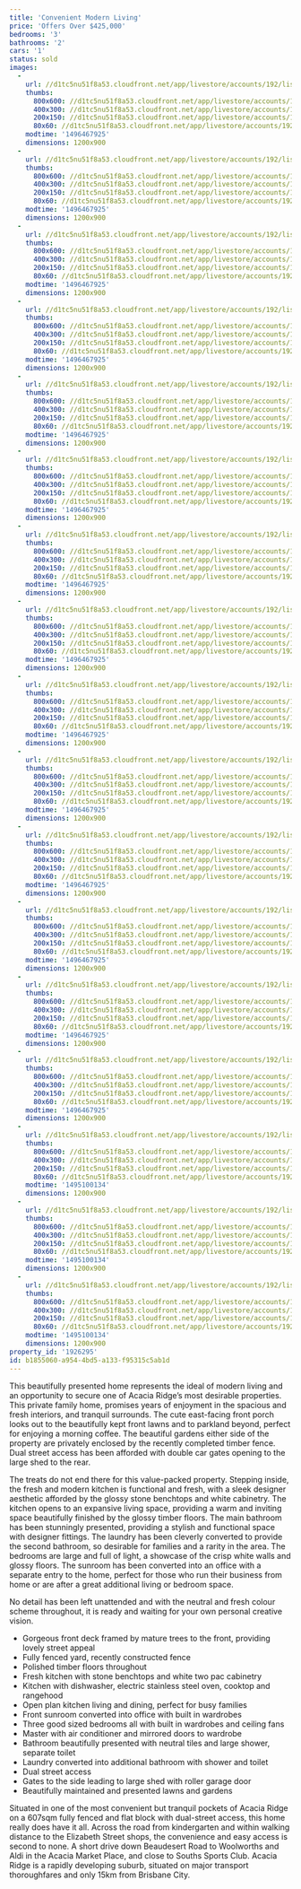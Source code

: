 ```yaml
---
title: 'Convenient Modern Living'
price: 'Offers Over $425,000'
bedrooms: '3'
bathrooms: '2'
cars: '1'
status: sold
images:
  -
    url: //d1tc5nu51f8a53.cloudfront.net/app/livestore/accounts/192/listings/1152487/images/Wray-8-Yard1-Daynes-_8165640491_20170517100643.jpg
    thumbs:
      800x600: //d1tc5nu51f8a53.cloudfront.net/app/livestore/accounts/192/listings/1152487/images/Wray-8-Yard1-Daynes-_8165640491_20170517100643_800x600.jpg
      400x300: //d1tc5nu51f8a53.cloudfront.net/app/livestore/accounts/192/listings/1152487/images/Wray-8-Yard1-Daynes-_8165640491_20170517100643_400x300.jpg
      200x150: //d1tc5nu51f8a53.cloudfront.net/app/livestore/accounts/192/listings/1152487/images/Wray-8-Yard1-Daynes-_8165640491_20170517100643_200x150.jpg
      80x60: //d1tc5nu51f8a53.cloudfront.net/app/livestore/accounts/192/listings/1152487/images/Wray-8-Yard1-Daynes-_8165640491_20170517100643_80x60.jpg
    modtime: '1496467925'
    dimensions: 1200x900
  -
    url: //d1tc5nu51f8a53.cloudfront.net/app/livestore/accounts/192/listings/1152487/images/Wray-8-Front-Daynes-_6429957836_20170517100630.jpg
    thumbs:
      800x600: //d1tc5nu51f8a53.cloudfront.net/app/livestore/accounts/192/listings/1152487/images/Wray-8-Front-Daynes-_6429957836_20170517100630_800x600.jpg
      400x300: //d1tc5nu51f8a53.cloudfront.net/app/livestore/accounts/192/listings/1152487/images/Wray-8-Front-Daynes-_6429957836_20170517100630_400x300.jpg
      200x150: //d1tc5nu51f8a53.cloudfront.net/app/livestore/accounts/192/listings/1152487/images/Wray-8-Front-Daynes-_6429957836_20170517100630_200x150.jpg
      80x60: //d1tc5nu51f8a53.cloudfront.net/app/livestore/accounts/192/listings/1152487/images/Wray-8-Front-Daynes-_6429957836_20170517100630_80x60.jpg
    modtime: '1496467925'
    dimensions: 1200x900
  -
    url: //d1tc5nu51f8a53.cloudfront.net/app/livestore/accounts/192/listings/1152487/images/Wray-8-Deck-Daynes-P_3545999531_20170517100556.jpg
    thumbs:
      800x600: //d1tc5nu51f8a53.cloudfront.net/app/livestore/accounts/192/listings/1152487/images/Wray-8-Deck-Daynes-P_3545999531_20170517100556_800x600.jpg
      400x300: //d1tc5nu51f8a53.cloudfront.net/app/livestore/accounts/192/listings/1152487/images/Wray-8-Deck-Daynes-P_3545999531_20170517100556_400x300.jpg
      200x150: //d1tc5nu51f8a53.cloudfront.net/app/livestore/accounts/192/listings/1152487/images/Wray-8-Deck-Daynes-P_3545999531_20170517100556_200x150.jpg
      80x60: //d1tc5nu51f8a53.cloudfront.net/app/livestore/accounts/192/listings/1152487/images/Wray-8-Deck-Daynes-P_3545999531_20170517100556_80x60.jpg
    modtime: '1496467925'
    dimensions: 1200x900
  -
    url: //d1tc5nu51f8a53.cloudfront.net/app/livestore/accounts/192/listings/1152487/images/Wray-8-Living-Daynes_5381585979_20170517100543.jpg
    thumbs:
      800x600: //d1tc5nu51f8a53.cloudfront.net/app/livestore/accounts/192/listings/1152487/images/Wray-8-Living-Daynes_5381585979_20170517100543_800x600.jpg
      400x300: //d1tc5nu51f8a53.cloudfront.net/app/livestore/accounts/192/listings/1152487/images/Wray-8-Living-Daynes_5381585979_20170517100543_400x300.jpg
      200x150: //d1tc5nu51f8a53.cloudfront.net/app/livestore/accounts/192/listings/1152487/images/Wray-8-Living-Daynes_5381585979_20170517100543_200x150.jpg
      80x60: //d1tc5nu51f8a53.cloudfront.net/app/livestore/accounts/192/listings/1152487/images/Wray-8-Living-Daynes_5381585979_20170517100543_80x60.jpg
    modtime: '1496467925'
    dimensions: 1200x900
  -
    url: //d1tc5nu51f8a53.cloudfront.net/app/livestore/accounts/192/listings/1152487/images/Wray-8-Dining-Daynes_7966963062_20170517100541.jpg
    thumbs:
      800x600: //d1tc5nu51f8a53.cloudfront.net/app/livestore/accounts/192/listings/1152487/images/Wray-8-Dining-Daynes_7966963062_20170517100541_800x600.jpg
      400x300: //d1tc5nu51f8a53.cloudfront.net/app/livestore/accounts/192/listings/1152487/images/Wray-8-Dining-Daynes_7966963062_20170517100541_400x300.jpg
      200x150: //d1tc5nu51f8a53.cloudfront.net/app/livestore/accounts/192/listings/1152487/images/Wray-8-Dining-Daynes_7966963062_20170517100541_200x150.jpg
      80x60: //d1tc5nu51f8a53.cloudfront.net/app/livestore/accounts/192/listings/1152487/images/Wray-8-Dining-Daynes_7966963062_20170517100541_80x60.jpg
    modtime: '1496467925'
    dimensions: 1200x900
  -
    url: //d1tc5nu51f8a53.cloudfront.net/app/livestore/accounts/192/listings/1152487/images/Wray-8-Kitchen-Dayne_2131652469_20170517100530.jpg
    thumbs:
      800x600: //d1tc5nu51f8a53.cloudfront.net/app/livestore/accounts/192/listings/1152487/images/Wray-8-Kitchen-Dayne_2131652469_20170517100530_800x600.jpg
      400x300: //d1tc5nu51f8a53.cloudfront.net/app/livestore/accounts/192/listings/1152487/images/Wray-8-Kitchen-Dayne_2131652469_20170517100530_400x300.jpg
      200x150: //d1tc5nu51f8a53.cloudfront.net/app/livestore/accounts/192/listings/1152487/images/Wray-8-Kitchen-Dayne_2131652469_20170517100530_200x150.jpg
      80x60: //d1tc5nu51f8a53.cloudfront.net/app/livestore/accounts/192/listings/1152487/images/Wray-8-Kitchen-Dayne_2131652469_20170517100530_80x60.jpg
    modtime: '1496467925'
    dimensions: 1200x900
  -
    url: //d1tc5nu51f8a53.cloudfront.net/app/livestore/accounts/192/listings/1152487/images/Wray-8-Yard2-Daynes-_1954972748_20170517100618.jpg
    thumbs:
      800x600: //d1tc5nu51f8a53.cloudfront.net/app/livestore/accounts/192/listings/1152487/images/Wray-8-Yard2-Daynes-_1954972748_20170517100618_800x600.jpg
      400x300: //d1tc5nu51f8a53.cloudfront.net/app/livestore/accounts/192/listings/1152487/images/Wray-8-Yard2-Daynes-_1954972748_20170517100618_400x300.jpg
      200x150: //d1tc5nu51f8a53.cloudfront.net/app/livestore/accounts/192/listings/1152487/images/Wray-8-Yard2-Daynes-_1954972748_20170517100618_200x150.jpg
      80x60: //d1tc5nu51f8a53.cloudfront.net/app/livestore/accounts/192/listings/1152487/images/Wray-8-Yard2-Daynes-_1954972748_20170517100618_80x60.jpg
    modtime: '1496467925'
    dimensions: 1200x900
  -
    url: //d1tc5nu51f8a53.cloudfront.net/app/livestore/accounts/192/listings/1152487/images/Wray-8-Front2-Daynes_1782441488_20170517100616.jpg
    thumbs:
      800x600: //d1tc5nu51f8a53.cloudfront.net/app/livestore/accounts/192/listings/1152487/images/Wray-8-Front2-Daynes_1782441488_20170517100616_800x600.jpg
      400x300: //d1tc5nu51f8a53.cloudfront.net/app/livestore/accounts/192/listings/1152487/images/Wray-8-Front2-Daynes_1782441488_20170517100616_400x300.jpg
      200x150: //d1tc5nu51f8a53.cloudfront.net/app/livestore/accounts/192/listings/1152487/images/Wray-8-Front2-Daynes_1782441488_20170517100616_200x150.jpg
      80x60: //d1tc5nu51f8a53.cloudfront.net/app/livestore/accounts/192/listings/1152487/images/Wray-8-Front2-Daynes_1782441488_20170517100616_80x60.jpg
    modtime: '1496467925'
    dimensions: 1200x900
  -
    url: //d1tc5nu51f8a53.cloudfront.net/app/livestore/accounts/192/listings/1152487/images/Wray-8-Bed2-Daynes-P_5806615162_20170517100521.jpg
    thumbs:
      800x600: //d1tc5nu51f8a53.cloudfront.net/app/livestore/accounts/192/listings/1152487/images/Wray-8-Bed2-Daynes-P_5806615162_20170517100521_800x600.jpg
      400x300: //d1tc5nu51f8a53.cloudfront.net/app/livestore/accounts/192/listings/1152487/images/Wray-8-Bed2-Daynes-P_5806615162_20170517100521_400x300.jpg
      200x150: //d1tc5nu51f8a53.cloudfront.net/app/livestore/accounts/192/listings/1152487/images/Wray-8-Bed2-Daynes-P_5806615162_20170517100521_200x150.jpg
      80x60: //d1tc5nu51f8a53.cloudfront.net/app/livestore/accounts/192/listings/1152487/images/Wray-8-Bed2-Daynes-P_5806615162_20170517100521_80x60.jpg
    modtime: '1496467925'
    dimensions: 1200x900
  -
    url: //d1tc5nu51f8a53.cloudfront.net/app/livestore/accounts/192/listings/1152487/images/Wray-8-Office-Daynes_2660396914_20170518073453.jpg
    thumbs:
      800x600: //d1tc5nu51f8a53.cloudfront.net/app/livestore/accounts/192/listings/1152487/images/Wray-8-Office-Daynes_2660396914_20170518073453_800x600.jpg
      400x300: //d1tc5nu51f8a53.cloudfront.net/app/livestore/accounts/192/listings/1152487/images/Wray-8-Office-Daynes_2660396914_20170518073453_400x300.jpg
      200x150: //d1tc5nu51f8a53.cloudfront.net/app/livestore/accounts/192/listings/1152487/images/Wray-8-Office-Daynes_2660396914_20170518073453_200x150.jpg
      80x60: //d1tc5nu51f8a53.cloudfront.net/app/livestore/accounts/192/listings/1152487/images/Wray-8-Office-Daynes_2660396914_20170518073453_80x60.jpg
    modtime: '1496467925'
    dimensions: 1200x900
  -
    url: //d1tc5nu51f8a53.cloudfront.net/app/livestore/accounts/192/listings/1152487/images/Wray-8-Bed3-Daynes-P_7019902258_20170517100522.jpg
    thumbs:
      800x600: //d1tc5nu51f8a53.cloudfront.net/app/livestore/accounts/192/listings/1152487/images/Wray-8-Bed3-Daynes-P_7019902258_20170517100522_800x600.jpg
      400x300: //d1tc5nu51f8a53.cloudfront.net/app/livestore/accounts/192/listings/1152487/images/Wray-8-Bed3-Daynes-P_7019902258_20170517100522_400x300.jpg
      200x150: //d1tc5nu51f8a53.cloudfront.net/app/livestore/accounts/192/listings/1152487/images/Wray-8-Bed3-Daynes-P_7019902258_20170517100522_200x150.jpg
      80x60: //d1tc5nu51f8a53.cloudfront.net/app/livestore/accounts/192/listings/1152487/images/Wray-8-Bed3-Daynes-P_7019902258_20170517100522_80x60.jpg
    modtime: '1496467925'
    dimensions: 1200x900
  -
    url: //d1tc5nu51f8a53.cloudfront.net/app/livestore/accounts/192/listings/1152487/images/Wray-8-Bed1-Daynes-P_6877139355_20170517100526.jpg
    thumbs:
      800x600: //d1tc5nu51f8a53.cloudfront.net/app/livestore/accounts/192/listings/1152487/images/Wray-8-Bed1-Daynes-P_6877139355_20170517100526_800x600.jpg
      400x300: //d1tc5nu51f8a53.cloudfront.net/app/livestore/accounts/192/listings/1152487/images/Wray-8-Bed1-Daynes-P_6877139355_20170517100526_400x300.jpg
      200x150: //d1tc5nu51f8a53.cloudfront.net/app/livestore/accounts/192/listings/1152487/images/Wray-8-Bed1-Daynes-P_6877139355_20170517100526_200x150.jpg
      80x60: //d1tc5nu51f8a53.cloudfront.net/app/livestore/accounts/192/listings/1152487/images/Wray-8-Bed1-Daynes-P_6877139355_20170517100526_80x60.jpg
    modtime: '1496467925'
    dimensions: 1200x900
  -
    url: //d1tc5nu51f8a53.cloudfront.net/app/livestore/accounts/192/listings/1152487/images/Wray-8-Bath-Daynes-P_9864268182_20170517100526.jpg
    thumbs:
      800x600: //d1tc5nu51f8a53.cloudfront.net/app/livestore/accounts/192/listings/1152487/images/Wray-8-Bath-Daynes-P_9864268182_20170517100526_800x600.jpg
      400x300: //d1tc5nu51f8a53.cloudfront.net/app/livestore/accounts/192/listings/1152487/images/Wray-8-Bath-Daynes-P_9864268182_20170517100526_400x300.jpg
      200x150: //d1tc5nu51f8a53.cloudfront.net/app/livestore/accounts/192/listings/1152487/images/Wray-8-Bath-Daynes-P_9864268182_20170517100526_200x150.jpg
      80x60: //d1tc5nu51f8a53.cloudfront.net/app/livestore/accounts/192/listings/1152487/images/Wray-8-Bath-Daynes-P_9864268182_20170517100526_80x60.jpg
    modtime: '1496467925'
    dimensions: 1200x900
  -
    url: //d1tc5nu51f8a53.cloudfront.net/app/livestore/accounts/192/listings/1152487/images/Wray-8-Bath2-Daynes-_5224122768_20170517100532.jpg
    thumbs:
      800x600: //d1tc5nu51f8a53.cloudfront.net/app/livestore/accounts/192/listings/1152487/images/Wray-8-Bath2-Daynes-_5224122768_20170517100532_800x600.jpg
      400x300: //d1tc5nu51f8a53.cloudfront.net/app/livestore/accounts/192/listings/1152487/images/Wray-8-Bath2-Daynes-_5224122768_20170517100532_400x300.jpg
      200x150: //d1tc5nu51f8a53.cloudfront.net/app/livestore/accounts/192/listings/1152487/images/Wray-8-Bath2-Daynes-_5224122768_20170517100532_200x150.jpg
      80x60: //d1tc5nu51f8a53.cloudfront.net/app/livestore/accounts/192/listings/1152487/images/Wray-8-Bath2-Daynes-_5224122768_20170517100532_80x60.jpg
    modtime: '1496467925'
    dimensions: 1200x900
  -
    url: //d1tc5nu51f8a53.cloudfront.net/app/livestore/accounts/192/listings/1152487/images/Wray-8-Shed-Daynes-P_781127251_20170517100640.jpg
    thumbs:
      800x600: //d1tc5nu51f8a53.cloudfront.net/app/livestore/accounts/192/listings/1152487/images/Wray-8-Shed-Daynes-P_781127251_20170517100640_800x600.jpg
      400x300: //d1tc5nu51f8a53.cloudfront.net/app/livestore/accounts/192/listings/1152487/images/Wray-8-Shed-Daynes-P_781127251_20170517100640_400x300.jpg
      200x150: //d1tc5nu51f8a53.cloudfront.net/app/livestore/accounts/192/listings/1152487/images/Wray-8-Shed-Daynes-P_781127251_20170517100640_200x150.jpg
      80x60: //d1tc5nu51f8a53.cloudfront.net/app/livestore/accounts/192/listings/1152487/images/Wray-8-Shed-Daynes-P_781127251_20170517100640_80x60.jpg
    modtime: '1495100134'
    dimensions: 1200x900
  -
    url: //d1tc5nu51f8a53.cloudfront.net/app/livestore/accounts/192/listings/1152487/images/Wray-8-Yard3-Daynes-_6681519961_20170518073524.jpg
    thumbs:
      800x600: //d1tc5nu51f8a53.cloudfront.net/app/livestore/accounts/192/listings/1152487/images/Wray-8-Yard3-Daynes-_6681519961_20170518073524_800x600.jpg
      400x300: //d1tc5nu51f8a53.cloudfront.net/app/livestore/accounts/192/listings/1152487/images/Wray-8-Yard3-Daynes-_6681519961_20170518073524_400x300.jpg
      200x150: //d1tc5nu51f8a53.cloudfront.net/app/livestore/accounts/192/listings/1152487/images/Wray-8-Yard3-Daynes-_6681519961_20170518073524_200x150.jpg
      80x60: //d1tc5nu51f8a53.cloudfront.net/app/livestore/accounts/192/listings/1152487/images/Wray-8-Yard3-Daynes-_6681519961_20170518073524_80x60.jpg
    modtime: '1495100134'
    dimensions: 1200x900
  -
    url: //d1tc5nu51f8a53.cloudfront.net/app/livestore/accounts/192/listings/1152487/images/Wray-8-Front3-Daynes_8614567994_20170517100607.jpg
    thumbs:
      800x600: //d1tc5nu51f8a53.cloudfront.net/app/livestore/accounts/192/listings/1152487/images/Wray-8-Front3-Daynes_8614567994_20170517100607_800x600.jpg
      400x300: //d1tc5nu51f8a53.cloudfront.net/app/livestore/accounts/192/listings/1152487/images/Wray-8-Front3-Daynes_8614567994_20170517100607_400x300.jpg
      200x150: //d1tc5nu51f8a53.cloudfront.net/app/livestore/accounts/192/listings/1152487/images/Wray-8-Front3-Daynes_8614567994_20170517100607_200x150.jpg
      80x60: //d1tc5nu51f8a53.cloudfront.net/app/livestore/accounts/192/listings/1152487/images/Wray-8-Front3-Daynes_8614567994_20170517100607_80x60.jpg
    modtime: '1495100134'
    dimensions: 1200x900
property_id: '1926295'
id: b1855060-a954-4bd5-a133-f95315c5ab1d
---
```

This beautifully presented home represents the ideal of modern living and an opportunity to secure one of Acacia Ridge’s most desirable properties. This private family home, promises years of enjoyment in the spacious and fresh interiors, and tranquil surrounds. The cute east-facing front porch looks out to the beautifully kept front lawns and to parkland beyond, perfect for enjoying a morning coffee. The beautiful gardens either side of the property are privately enclosed by the recently completed timber fence. Dual street access has been afforded with double car gates opening to the large shed to the rear.

The treats do not end there for this value-packed property. Stepping inside, the fresh and modern kitchen is functional and fresh, with a sleek designer aesthetic afforded by the glossy stone benchtops and white cabinetry. The kitchen opens to an expansive living space, providing a warm and inviting space beautifully finished by the glossy timber floors. The main bathroom has been stunningly presented, providing a stylish and functional space with designer fittings. The laundry has been cleverly converted to provide the second bathroom, so desirable for families and a rarity in the area. The bedrooms are large and full of light, a showcase of the crisp white walls and glossy floors. The sunroom has been converted into an office with a separate entry to the home, perfect for those who run their business from home or are after a great additional living or bedroom space.

No detail has been left unattended and with the neutral and fresh colour scheme throughout, it is ready and waiting for your own personal creative vision.

*  Gorgeous front deck framed by mature trees to the front, providing lovely street appeal
*  Fully fenced yard, recently constructed fence
*  Polished timber floors throughout
*  Fresh kitchen with stone benchtops and white two pac cabinetry 
*  Kitchen with dishwasher, electric stainless steel oven, cooktop and rangehood
*  Open plan kitchen living and dining, perfect for busy families
*  Front sunroom converted into office with built in wardrobes 
*  Three good sized bedrooms all with built in wardrobes and ceiling fans
*  Master with air conditioner and mirrored doors to wardrobe 
*  Bathroom beautifully presented with neutral tiles and large shower, separate toilet
*  Laundry converted into additional bathroom with shower and toilet 
*  Dual street access
*  Gates to the side leading to large shed with roller garage door
*  Beautifully maintained and presented lawns and gardens 

Situated in one of the most convenient but tranquil pockets of Acacia Ridge on a 607sqm fully fenced and flat block with dual-street access, this home really does have it all. Across the road from kindergarten and within walking distance to the Elizabeth Street shops, the convenience and easy access is second to none. A short drive down Beaudesert Road to Woolworths and Aldi in the Acacia Market Place, and close to Souths Sports Club. Acacia Ridge is a rapidly developing suburb, situated on major transport thoroughfares and only 15km from Brisbane City.
